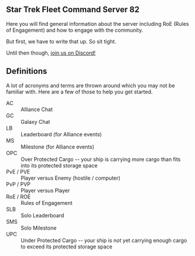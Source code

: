 ## Star Trek Fleet Command Server 82

Here you will find general information about the server including RoE (Rules of Engagement) and how to engage with the community.

But first, we have to write that up. So sit tight.

Until then though, [join us on Discord!](https://discord.gg/n37bsdvM9d)

## Definitions

A lot of acronyms and terms are thrown around which you may not be familiar with. Here are a few of those to help you get started.

<dl>
  <dt>AC</dt>
  <dd>Alliance Chat</dd>
  <dt>GC</dt>
  <dd>Galaxy Chat</dd>
  <dt>LB</dt>
  <dd>Leaderboard (for Alliance events)</dd>
  <dt>MS</dt>
  <dd>Milestone (for Alliance events)</dd>
  <dt>OPC</dt>
  <dd>Over Protected Cargo -- your ship is carrying more cargo than fits into its protected storage space</dd>
  <dt>PvE / PVE</dt>
  <dd>Player versus Enemy (hostile / computer)</dd>
  <dt>PvP / PVP</dt>
  <dd>Player versus Player</dd>
  <dt>RoE / ROE</dt>
  <dd>Rules of Engagement</dd>
  <dt>SLB</dt>
  <dd>Solo Leaderboard</dd>
  <dt>SMS</dt>
  <dd>Solo Milestone</dd>
  <dt>UPC</dt>
  <dd>Under Protected Cargo -- your ship is not yet carrying enough cargo to exceed its protected storage space</dd>
</dl>
